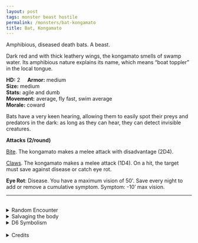 ```yaml
---
layout: post
tags: monster beast hostile
permalink: /monsters/bat-kongamato
title: Bat, Kongamato
---
```


Amphibious, diseased death bats. A beast.

Dark red and with thick leathery wings, the kongamato smells of swamp water. Its amphibious nature explains its name, which means “boat toppler” in the local tongue.

**HD:** 2  &nbsp; &nbsp;  **Armor:** medium <br>
**Size:** medium <br>
**Stats:** agile and dumb<br>
**Movement:** average, fly fast, swim average <br>
**Morale:** coward <br>

Bats have a very keen hearing, allowing them to easily spot their preys and predators in the dark: as long as they can hear, they can detect invisible creatures. 

**Attacks (2/round)**

<ins>Bite</ins>. The kongamato makes a melee attack with disadvantage (2D4). 

<ins>Claws</ins>.  The kongamato makes a melee attack (1D4). On a hit, the target must save against disease or catch eye rot.

<span class="alchemy"> **Eye Rot**: Disease. You have a maximum vision of 50'. Save every night to add or remove a cumulative symptom. Symptom: -10’ max vision. </span>
<br>

---

<br> 

<details markdown="1">
<summary>Random Encounter</summary>
1. **Monster:** 1 kongamato.
1. **Lair:** A cluster of mangroves, covered in hardened bat guano. <br>	&nbsp; OR <br>	**Omen:** The sound of something diving in water.
1. **Spoor:** A capsided boat with somebody trying to swim out.
1. **Tracks:** Bitter smell of wet dog and guano.
1. **Trace:** Mushrooms growing from bat guano. Their spores give Eye Rot. 
1. **Trace:** A wrecked small boat.
</details>

<details markdown="1">
<summary>Salvaging the body</summary>

Kongamato fur is waterproof. You would still need the skin of two to make an outfit. Its guano or flesh can be used as a carrier of Eye Rot disease.
</details>

<details markdown="1">
<summary>D6 Symbolism</summary>
In local cultures the bat is a symbol of ...

1. Blindness
1. Fishermen
1. Seers
1. Rivers.
1. The styx.
1. Sacred 
</details>

<br>

<details markdown="1">
<summary>Credits</summary>
The kongamato is a cryptid from Zambia described as a giant pterodactyl whose name means "boat-turner". [Richard J. Leblanc Jr](http://savevsdragon.blogspot.com/)'s adaptation in the [Creature Compendium](https://www.drivethrurpg.com/product/147588/CC1-Creature-Compendium) chooses to make it a bat and a carrier of diseases. I like that. DnD needs much more diseases. — SaltyGoo
</details>
